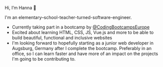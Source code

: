 Hi, I’m Hanna 👋 

I'm an elementary–school-teacher-turned-software-engineer.

- Currently taking part in a bootcamp by [@CodingBootcampsEurope](https://github.com/coding-bootcamps-eu)
- Excited about learning HTML, CSS, JS, Vue.js and more to be able to build beautiful, functional and inclusive websites
- I'm looking forward to hopefully starting as a junior web developer in Augsburg, Germany after I complete the bootcamp. Preferably in an office, so I can learn faster and have more of an impact on the projects I'm going to be contributing to.



<!---
FlausenImKopf/FlausenImKopf is a ✨ special ✨ repository because its `README.md` (this file) appears on your GitHub profile.
You can click the Preview link to take a look at your changes.- 💞️ I’m looking to collaborate on ... 
- 📫 How to reach me ...
--->
